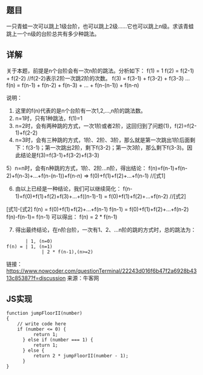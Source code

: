 ## 题目

一只青蛙一次可以跳上1级台阶，也可以跳上2级……它也可以跳上n级。求该青蛙跳上一个n级的台阶总共有多少种跳法。

## 详解

关于本题，前提是n个台阶会有一次n阶的跳法。分析如下：
f(1) = 1
f(2) = f(2-1) + f(2-2)  //f(2-2)表示2阶一次跳2阶的次数。
f(3) = f(3-1) + f(3-2) + f(3-3)
...
f(n) = f(n-1) + f(n-2) + f(n-3) + ... + f(n-(n-1)) + f(n-n)

说明：
1) 这里的f(n)代表的是n个台阶有一次1,2,...,n阶的跳法数。
2) n=1时，只有1种跳法，f(1)=1
3) n=2时，会有两种跳的方式，一次1阶或者2阶，这回归到了问题(1)，f(2)=f(2-1)+f(2-2)
4) n=3时，会有三种跳的方式，1阶、2阶、3阶，那么就是第一次跳出1阶后面剩下：f(3-1)；第一次跳出2阶，剩下f(3-2)；第一次3阶，那么剩下f(3-3)。因此结论是f(3)=f(3-1)+f(3-2)+f(3-3)

5）n=n时，会有n种跳的方式，1阶、2阶...n阶，得出结论：
f(n)=f(n-1)+f(n-2)+f(n-3)+...+f(n-(n-1))+f(n-n) => f(0)+f(1)+f(2)+...+f(n-1) //[式1]

6) 由以上已经是一种结论，我们可以继续简化：
f(n-1)=f(0)+f(1)+f(2)+f(3)+...+f((n-1)-1) = f(0)+f(1)+f(2)+...+f(n-2)  //[式2]

[式1]-[式2]
f(n) = f(0)+f(1)+f(2)+...+f(n-1)
f(n-1) = f(0)+f(1)+f(2)+...+f(n-2)
f(n)-f(n-1)= f(n-1)
可以得出：
f(n) = 2 * f(n-1)

7) 得出最终结论，在n阶台阶，一次有1、2、...n阶的跳的方式时，总的跳法为：
```
       | 1, (n=0)
f(n) = | 1, (n=1)
			 | 2 * f(n-1),(n>=2)
```

链接：https://www.nowcoder.com/questionTerminal/22243d016f6b47f2a6928b4313c85387?f=discussion
来源：牛客网

## JS实现

```
function jumpFloorII(number)
{
    // write code here
    if (number <= 0) {
          return 1;
      } else if (number === 1) {
          return 1;
      } else {
          return 2 * jumpFloorII(number - 1);
      }
}
```


